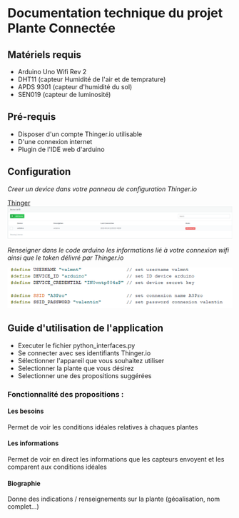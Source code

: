 ﻿# Documentation technique du projet Plante Connectée


## Matériels requis
* Arduino Uno Wifi Rev 2
* DHT11 (capteur Humidité de l'air et de temprature)
* APDS 9301 (capteur d'humidité du sol)
* SEN019 (capteur de luminosité)

## Pré-requis

* Disposer d'un compte Thinger.io utilisable
* D'une connexion internet
* Plugin de l'IDE web d'arduino

## Configuration

*Creer un device dans votre panneau de configuration Thinger.io*

[Thinger](https://console.thinger.io/#/login)
![device_img](img/device.PNG)

*Renseigner dans le code arduino les informations lié à votre connexion wifi ainsi que le token délivré par Thinger.io*

![connexion_img](img/connexion.PNG)

##  Guide d'utilisation de l'application

* Executer le fichier python_interfaces.py
* Se connecter avec ses identifiants Thinger.io
* Sélectionner l'appareil que vous souhaitez utiliser
* Selectionner la plante que vous désirez
* Selectionner une des propositions suggérées

### Fonctionnalité des propositions :

#### Les besoins

Permet de voir les conditions idéales relatives à chaques plantes

#### Les informations

Permet de voir en direct les informations que les capteurs envoyent et les comparent aux conditions idéales

#### Biographie

Donne des indications / renseignements sur la plante (géoalisation, nom complet...)


